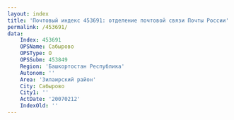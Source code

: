 ```yaml
---
layout: index
title: 'Почтовый индекс 453691: отделение почтовой связи Почты России'
permalink: /453691/
data:
    Index: 453691
    OPSName: Сабырово
    OPSType: О
    OPSSubm: 453849
    Region: 'Башкортостан Республика'
    Autonom: ''
    Area: 'Зилаирский район'
    City: Сабырово
    City1: ''
    ActDate: '20070212'
    IndexOld: ''
---
```

